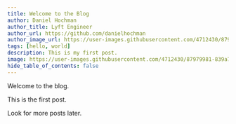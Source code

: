 ```yaml
---
title: Welcome to the Blog
author: Daniel Hochman
author_title: Lyft Engineer
author_url: https://github.com/danielhochman
author_image_url: https://user-images.githubusercontent.com/4712430/87979981-839a7900-ca98-11ea-9d35-07c01b4cec14.png
tags: [hello, world]
description: This is my first post.
image: https://user-images.githubusercontent.com/4712430/87979981-839a7900-ca98-11ea-9d35-07c01b4cec14.png
hide_table_of_contents: false
---
```


Welcome to the blog.

<!--truncate-->

This is the first post.

Look for more posts later.

